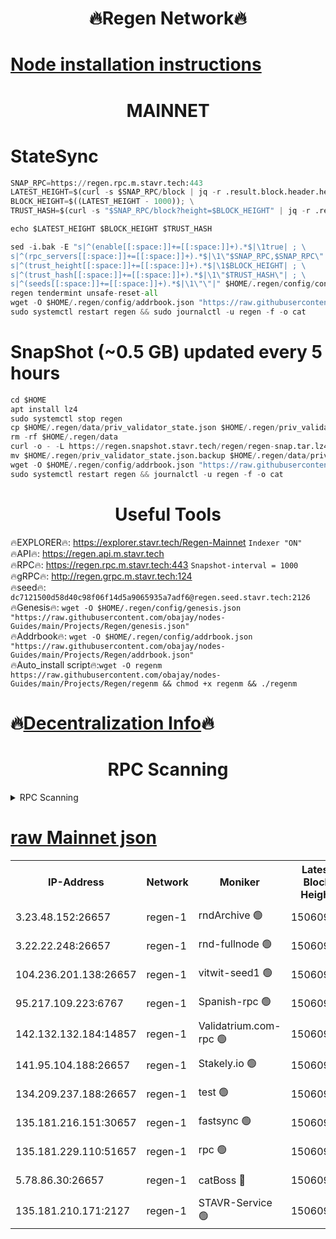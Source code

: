 <h1 align="center"> 🔥Regen Network🔥</h1>

[Node installation instructions](https://github.com/obajay/nodes-Guides/tree/main/Projects/Regen)
=
<h1 align="center"> MAINNET</h1>

# StateSync
```python
SNAP_RPC=https://regen.rpc.m.stavr.tech:443
LATEST_HEIGHT=$(curl -s $SNAP_RPC/block | jq -r .result.block.header.height); \
BLOCK_HEIGHT=$((LATEST_HEIGHT - 1000)); \
TRUST_HASH=$(curl -s "$SNAP_RPC/block?height=$BLOCK_HEIGHT" | jq -r .result.block_id.hash)

echo $LATEST_HEIGHT $BLOCK_HEIGHT $TRUST_HASH

sed -i.bak -E "s|^(enable[[:space:]]+=[[:space:]]+).*$|\1true| ; \
s|^(rpc_servers[[:space:]]+=[[:space:]]+).*$|\1\"$SNAP_RPC,$SNAP_RPC\"| ; \
s|^(trust_height[[:space:]]+=[[:space:]]+).*$|\1$BLOCK_HEIGHT| ; \
s|^(trust_hash[[:space:]]+=[[:space:]]+).*$|\1\"$TRUST_HASH\"| ; \
s|^(seeds[[:space:]]+=[[:space:]]+).*$|\1\"\"|" $HOME/.regen/config/config.toml
regen tendermint unsafe-reset-all
wget -O $HOME/.regen/config/addrbook.json "https://raw.githubusercontent.com/obajay/nodes-Guides/main/Projects/Regen/addrbook.json"
sudo systemctl restart regen && sudo journalctl -u regen -f -o cat
```
# SnapShot (~0.5 GB) updated every 5 hours
```python
cd $HOME
apt install lz4
sudo systemctl stop regen
cp $HOME/.regen/data/priv_validator_state.json $HOME/.regen/priv_validator_state.json.backup
rm -rf $HOME/.regen/data
curl -o - -L https://regen.snapshot.stavr.tech/regen/regen-snap.tar.lz4 | lz4 -c -d - | tar -x -C $HOME/.regen --strip-components 2
mv $HOME/.regen/priv_validator_state.json.backup $HOME/.regen/data/priv_validator_state.json
wget -O $HOME/.regen/config/addrbook.json "https://raw.githubusercontent.com/obajay/nodes-Guides/main/Projects/Regen/addrbook.json"
sudo systemctl restart regen && journalctl -u regen -f -o cat
```

 <h1 align="center"> Useful Tools</h1>

🔥EXPLORER🔥:     https://explorer.stavr.tech/Regen-Mainnet        `Indexer "ON"` \
🔥API🔥:          https://regen.api.m.stavr.tech \
🔥RPC🔥:          https://regen.rpc.m.stavr.tech:443              `Snapshot-interval = 1000` \
🔥gRPC🔥:         http://regen.grpc.m.stavr.tech:124 \
🔥seed🔥:      `dc7121500d58d40c98f06f14d5a9065935a7adf6@regen.seed.stavr.tech:2126` \
🔥Genesis🔥:   `wget -O $HOME/.regen/config/genesis.json "https://raw.githubusercontent.com/obajay/nodes-Guides/main/Projects/Regen/genesis.json"` \
🔥Addrbook🔥:  `wget -O $HOME/.regen/config/addrbook.json "https://raw.githubusercontent.com/obajay/nodes-Guides/main/Projects/Regen/addrbook.json"` \
🔥Auto_install script🔥:`wget -O regenm https://raw.githubusercontent.com/obajay/nodes-Guides/main/Projects/Regen/regenm && chmod +x regenm && ./regenm`

🔥[Decentralization Info](https://github.com/obajay/StateSync-snapshots/tree/main/Projects/Regen/Decentralization)🔥
=
<h1 align="center"> RPC Scanning</h1>

<details>
<summary>RPC Scanning</summary>

<h2 align="center"> We scan nodes in real time every 4 hours. And we provide the final result of RPC endpoints.
We cannot influence the operation of these nodes in any way. </h2>


```python
If Voting Power is higher than 0 --> then the Node is a validator of the network and may be subject to attack and be a potential threat to the chain.
```
```python
We marked such validators with a red symbol
```

</details>

[raw Mainnet json](https://rpc-check.regenm.stavr.tech/regenm/rpc-regenm-result.json)
=


<table><tr><th>IP-Address</th><th>Network</th><th>Moniker</th><th>Latest Block Height</th><th>Earliest Block Height</th><th>Catching Up</th><th>Tx Index</th><th>Voting Power</th><th>Scan Time</th></tr><tr><td>3.23.48.152:26657</td><td>regen-1</td><td>rndArchive 🟢</td><td>15060952</td><td>1</td><td>False</td><td>on</td><td>0</td><td>2024-03-10T14:54:04.376346201UTC</td></tr><tr><td>3.22.22.248:26657</td><td>regen-1</td><td>rnd-fullnode 🟢</td><td>15060951</td><td>4134001</td><td>False</td><td>on</td><td>0</td><td>2024-03-10T14:54:01.696019718UTC</td></tr><tr><td>104.236.201.138:26657</td><td>regen-1</td><td>vitwit-seed1 🟢</td><td>15060947</td><td>8943001</td><td>False</td><td>on</td><td>0</td><td>2024-03-10T14:53:33.876946271UTC</td></tr><tr><td>95.217.109.223:6767</td><td>regen-1</td><td>Spanish-rpc 🟢</td><td>15060955</td><td>10068001</td><td>False</td><td>on</td><td>0</td><td>2024-03-10T14:54:19.493886964UTC</td></tr><tr><td>142.132.132.184:14857</td><td>regen-1</td><td>Validatrium.com-rpc 🟢</td><td>15060955</td><td>11175001</td><td>False</td><td>on</td><td>0</td><td>2024-03-10T14:54:19.723723185UTC</td></tr><tr><td>141.95.104.188:26657</td><td>regen-1</td><td>Stakely.io 🟢</td><td>15060950</td><td>13442501</td><td>False</td><td>on</td><td>0</td><td>2024-03-10T14:53:52.888716106UTC</td></tr><tr><td>134.209.237.188:26657</td><td>regen-1</td><td>test 🟢</td><td>15060956</td><td>13992001</td><td>False</td><td>on</td><td>0</td><td>2024-03-10T14:54:28.231313824UTC</td></tr><tr><td>135.181.216.151:30657</td><td>regen-1</td><td>fastsync 🟢</td><td>15060953</td><td>14457001</td><td>False</td><td>off</td><td>0</td><td>2024-03-10T14:54:09.018040381UTC</td></tr><tr><td>135.181.229.110:51657</td><td>regen-1</td><td>rpc 🟢</td><td>15060950</td><td>14844001</td><td>False</td><td>on</td><td>0</td><td>2024-03-10T14:53:50.631525758UTC</td></tr><tr><td>5.78.86.30:26657</td><td>regen-1</td><td>catBoss 🔴</td><td>15060958</td><td>14962001</td><td>False</td><td>on</td><td>9021804711</td><td>2024-03-10T14:54:37.286884766UTC</td></tr><tr><td>135.181.210.171:2127</td><td>regen-1</td><td>STAVR-Service 🟢</td><td>15060958</td><td>15059601</td><td>False</td><td>on</td><td>0</td><td>2024-03-10T14:54:41.654041311UTC</td></tr></table>